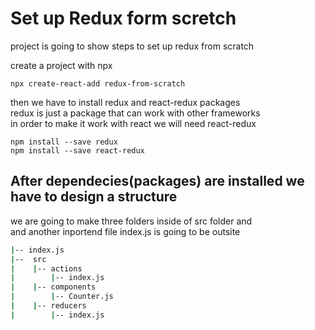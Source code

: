 # Set up Redux form scretch

project is going to show steps to set up redux from scratch 

create a project with npx

```
npx create-react-add redux-from-scratch
```

then we have to install redux and react-redux packages <br/>
redux is just a package that can work with other frameworks <br/>
in order to make it work with react we will need react-redux

```
npm install --save redux
npm install --save react-redux
```

## After dependecies(packages) are installed we have to design a structure

we are going to make three folders inside of src folder and <br />
and another inportend file index.js is going to be outsite

``` bash
|-- index.js
|--  src
|    |-- actions
|        |-- index.js
|    |-- components
|        |-- Counter.js
|    |-- reducers
|        |-- index.js
```
